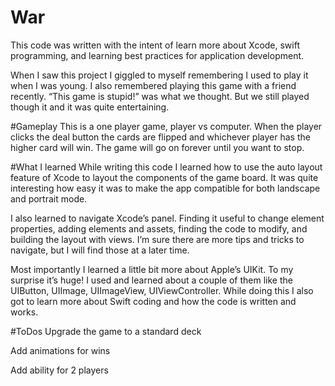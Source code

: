 # War 
This code was written with the intent of learn more about Xcode, swift programming, and learning best practices for application development. 

When I saw this project I giggled to myself remembering I used to play it when I was young. I also remembered playing this game with a friend recently. “This game is stupid!” was what we thought. But we still played though it and it was quite entertaining. 

#Gameplay
This is a one player game, player vs computer. When the player clicks the deal button the cards are flipped and whichever player has the higher card will win.
The game will go on forever until you want to stop. 

#What I learned
While writing this code I learned how to use the auto layout feature of Xcode to layout the components of the game board. It was quite interesting how easy it was to make the app compatible for both landscape and portrait mode. 

I also learned to navigate Xcode’s panel. Finding it useful to change element properties, adding elements and assets, finding the code to modify, and building the layout with views. I’m sure there are more tips and tricks to navigate, but I will find those at a later time.

Most importantly I learned a little bit more about Apple’s UIKit. To my surprise it’s huge! I used and learned about a couple of them like the UIButton, UIImage, UIImageView, UIViewController. While doing this I also got to learn more about Swift coding and how the code is written and works. 

#ToDos
Upgrade the game to a standard deck

Add animations for wins

Add ability for 2 players






